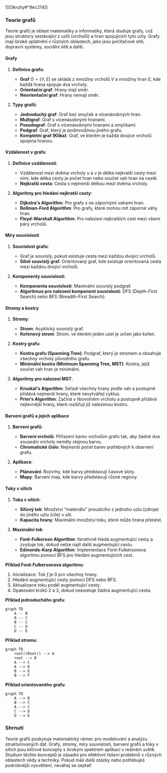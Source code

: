 ![[Okruhy#^9ec214]]

### Teorie grafů

Teorie grafů je oblast matematiky a informatiky, která studuje grafy, což jsou struktury sestávající z uzlů (vrcholů) a hran spojujících tyto uzly. Grafy mají široké uplatnění v různých oblastech, jako jsou počítačové sítě, dopravní systémy, sociální sítě a další.

#### Grafy

1. **Definice grafu**:
   - **Graf** $G = (V, E)$ se skládá z množiny vrcholů $V$ a množiny hran $E$, kde každá hrana spojuje dva vrcholy.
   - **Orientační graf**: Hrany mají směr.
   - **Neorientační graf**: Hrany nemají směr.

2. **Typy grafů**:
   - **Jednoduchý graf**: Graf bez smyček a vícenásobných hran.
   - **Multigraf**: Graf s vícenásobnými hranami.
   - **Pseudograf**: Graf s vícenásobnými hranami a smyčkami.
   - **Podgraf**: Graf, který je podmnožinou jiného grafu.
   - **Kompletní graf (Klika)**: Graf, ve kterém je každá dvojice vrcholů spojena hranou.

#### Vzdálenost v grafu

1. **Definice vzdálenosti**:
   - Vzdálenost mezi dvěma vrcholy $u$ a $v$ je délka nejkratší cesty mezi nimi, kde délka cesty je počet hran nebo součet vah hran na cestě.
   - **Nejkratší cesta**: Cesta s nejmenší délkou mezi dvěma vrcholy.

2. **Algoritmy pro hledání nejkratší cesty**:
   - **Dijkstra's Algorithm**: Pro grafy s ne zápornými vahami hran.
   - **Bellman-Ford Algorithm**: Pro grafy, které mohou mít záporné váhy hran.
   - **Floyd-Warshall Algorithm**: Pro nalezení nejkratších cest mezi všemi páry vrcholů.

#### Míry souvislosti

1. **Souvislost grafu**:
   - Graf je souvislý, pokud existuje cesta mezi každou dvojicí vrcholů.
   - **Silně souvislý graf**: Orientovaný graf, kde existuje orientovaná cesta mezi každou dvojicí vrcholů.

2. **Komponenty souvislosti**:
   - **Komponenta souvislosti**: Maximální souvislý podgraf.
   - **Algoritmus pro nalezení komponent souvislosti**: DFS (Depth-First Search) nebo BFS (Breadth-First Search).

#### Stromy a kostry

1. **Stromy**:
   - **Strom**: Acyklický souvislý graf.
   - **Kořenový strom**: Strom, ve kterém jeden uzel je určen jako kořen.

2. **Kostry grafu**:
   - **Kostra grafu (Spanning Tree)**: Podgraf, který je stromem a obsahuje všechny vrcholy původního grafu.
   - **Minimální kostra (Minimum Spanning Tree, MST)**: Kostra, jejíž součet vah hran je minimální.

3. **Algoritmy pro nalezení MST**:
   - **Kruskal's Algorithm**: Seřadí všechny hrany podle vah a postupně přidává nejmenší hrany, které nevytvářejí cyklus.
   - **Prim's Algorithm**: Začíná v libovolném vrcholu a postupně přidává nejlevnější hrany, které rozšiřují již nalezenou kostru.

#### Barvení grafů a jejich aplikace

1. **Barvení grafů**:
   - **Barvení vrcholů**: Přiřazení barev vrcholům grafu tak, aby žádné dva sousední vrcholy neměly stejnou barvu.
   - **Chromatické číslo**: Nejmenší počet barev potřebných k obarvení grafu.

2. **Aplikace**:
   - **Plánování**: Rozvrhy, kde barvy představují časové sloty.
   - **Mapy**: Barvení map, kde barvy představují různé regiony.

#### Toky v sítích

1. **Toka v sítích**:
   - **Síťový tok**: Množství "materiálu" proudícího z jednoho uzlu (zdroje) do jiného uzlu (cíle) v síti.
   - **Kapacita hrany**: Maximální množství toku, které může hrana přenést.

2. **Maximální tok**:
   - **Ford-Fulkerson Algorithm**: Iterativně hledá augmentující cesty a zvyšuje tok, dokud nelze najít další augmentující cestu.
   - **Edmonds-Karp Algorithm**: Implementace Ford-Fulkersonova algoritmu pomocí BFS pro hledání augmentujících cest.

**Příklad Ford-Fulkersonova algoritmu**:
1. Inicializace: Tok $f$ je 0 pro všechny hrany.
2. Hledání augmentující cesty pomocí DFS nebo BFS.
3. Aktualizace toku podél augmentující cesty.
4. Opakování kroků 2 a 3, dokud neexistuje žádná augmentující cesta.

**Příklad jednoduchého grafu**:

```mermaid
graph TD
    A -- B
    A -- C
    B -- C
    C -- D
    D -- E
```

**Příklad stromu**:

```mermaid
graph TD
    root((Root)) --> A
    root --> B
    A --> C
    A --> D
    B --> E
    B --> F
```

**Příklad orientovaného grafu**:

```mermaid
graph TD
    A --> B
    B --> C
    A --> C
    C --> D
    D --> E
```

### Shrnutí

Teorie grafů poskytuje matematický rámec pro modelování a analýzu strukturovaných dat. Grafy, stromy, míry souvislosti, barvení grafů a toky v sítích jsou klíčové koncepty s širokým spektrem aplikací v reálném světě. Studium těchto konceptů je zásadní pro efektivní řešení problémů v různých oblastech vědy a techniky. Pokud máš další otázky nebo potřebuješ podrobnější vysvětlení, neváhej se zeptat!